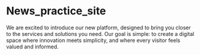 # News_practice_site
We are excited to introduce our new platform, designed to bring you closer to the services and solutions you need. Our goal is simple: to create a digital space where innovation meets simplicity, and where every visitor feels valued and informed.
